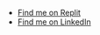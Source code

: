  - [Find me on Replit](https://replit.com/@StringRays1)
 - [Find me on LinkedIn](https://www.linkedin.com/in/rhea-eckman-74b985235/)
<!---
StringRays/StringRays is a ✨ special ✨ repository because its `README.md` (this file) appears on your GitHub profile.
You can click the Preview link to take a look at your changes.
--->
